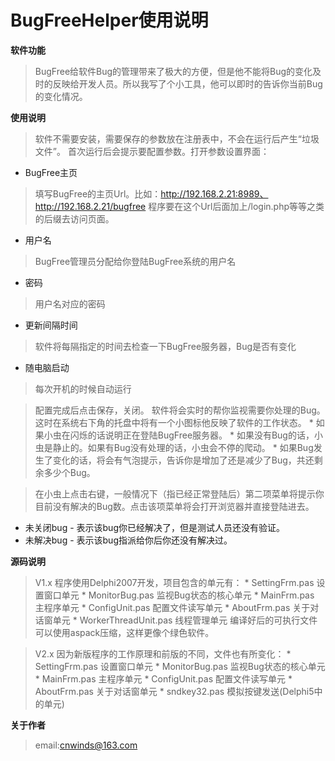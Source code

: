 # BugFreeHelper使用说明 #


**软件功能**

> BugFree给软件Bug的管理带来了极大的方便，但是他不能将Bug的变化及时的反映给开发人员。所以我写了个小工具，他可以即时的告诉你当前Bug的变化情况。

**使用说明**

> 软件不需要安装，需要保存的参数放在注册表中，不会在运行后产生“垃圾文件”。
> 首次运行后会提示要配置参数。打开参数设置界面：

  * BugFree主页
> 填写BugFree的主页Url。比如：http://192.168.2.21:8989、http://192.168.2.21/bugfree
> 程序要在这个Url后面加上/login.php等等之类的后缀去访问页面。
  * 用户名
> BugFree管理员分配给你登陆BugFree系统的用户名
  * 密码
> 用户名对应的密码
  * 更新间隔时间
> 软件将每隔指定的时间去检查一下BugFree服务器，Bug是否有变化
  * 随电脑启动
> 每次开机的时候自动运行

> 配置完成后点击保存，关闭。
> 软件将会实时的帮你监视需要你处理的Bug。这时在系统右下角的托盘中将有一个小图标他反映了软件的工作状态。
    * 如果小虫在闪烁的话说明正在登陆BugFree服务器。
    * 如果没有Bug的话，小虫是静止的。如果有Bug没有处理的话，小虫会不停的爬动。
    * 如果Bug发生了变化的话，将会有气泡提示，告诉你是增加了还是减少了Bug，共还剩余多少个Bug。

> 在小虫上点击右键，一般情况下（指已经正常登陆后）第二项菜单将提示你目前没有解决的Bug数。点击该项菜单将会打开浏览器并直接登陆进去。

  * 未关闭bug - 表示该bug你已经解决了，但是测试人员还没有验证。
  * 未解决bug - 表示该bug指派给你后你还没有解决过。

**源码说明**

> V1.x
> 程序使用Delphi2007开发，项目包含的单元有：
    * SettingFrm.pas        设置窗口单元
    * MonitorBug.pas        监视Bug状态的核心单元
    * MainFrm.pas           主程序单元
    * ConfigUnit.pas        配置文件读写单元
    * AboutFrm.pas          关于对话窗单元
    * WorkerThreadUnit.pas  线程管理单元
> 编译好后的可执行文件可以使用aspack压缩，这样更像个绿色软件。

> V2.x
> 因为新版程序的工作原理和前版的不同，文件也有所变化：
    * SettingFrm.pas        设置窗口单元
    * MonitorBug.pas        监视Bug状态的核心单元
    * MainFrm.pas           主程序单元
    * ConfigUnit.pas        配置文件读写单元
    * AboutFrm.pas          关于对话窗单元
    * sndkey32.pas          模拟按键发送(Delphi5中的单元)

**关于作者**

> email:cnwinds@163.com